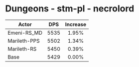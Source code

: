 # Dungeons - stm-pl - necrolord
| Actor | DPS | Increase |
|---|:---:|:---:|
|Emeni-RS_MD|5535|1.95%|
|Marileth-PPS|5502|1.34%|
|Marileth-RS|5450|0.39%|
|Base|5429|0.00%|
